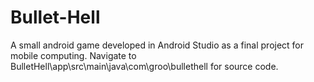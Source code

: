 # Bullet-Hell
A small android game developed in Android Studio as a final project for mobile computing.
Navigate to BulletHell\app\src\main\java\com\groo\bullethell for source code.
